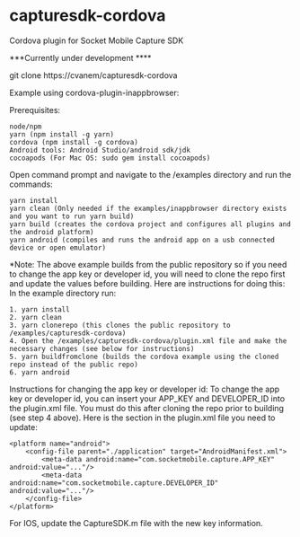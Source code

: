 # capturesdk-cordova
Cordova plugin for Socket Mobile Capture SDK

***Currently under development ****

git clone https://cvanem/capturesdk-cordova


Example using cordova-plugin-inappbrowser:

Prerequisites:   
    
    node/npm
    yarn (npm install -g yarn)
    cordova (npm install -g cordova)
    Android tools: Android Studio/android sdk/jdk
    cocoapods (For Mac OS: sudo gem install cocoapods)

Open command prompt and navigate to the /examples directory and run the commands:

    yarn install
    yarn clean (Only needed if the examples/inappbrowser directory exists and you want to run yarn build)
    yarn build (creates the cordova project and configures all plugins and the android platform)
    yarn android (compiles and runs the android app on a usb connected device or open emulator)

*Note: The above example builds from the public repository so if you need to change the app key or developer id, you will need to clone the repo first and update the values before building.  Here are instructions for doing this:
In the example directory run:
    
    1. yarn install
    2. yarn clean
    3. yarn clonerepo (this clones the public repository to /examples/capturesdk-cordova)
    4. Open the /examples/capturesdk-cordova/plugin.xml file and make the necessary changes (see below for instructions)
    5. yarn buildfromclone (builds the cordova example using the cloned repo instead of the public repo)
    6. yarn android
    
Instructions for changing the app key or developer id:
To change the app key or developer id, you can insert your APP_KEY and DEVELOPER_ID into the plugin.xml file.  You must do this after cloning the repo prior to building (see step 4 above).   Here is the section in the plugin.xml file you need to update:

    <platform name="android">
        <config-file parent="./application" target="AndroidManifest.xml">
            <meta-data android:name="com.socketmobile.capture.APP_KEY" android:value="..."/>
            <meta-data android:name="com.socketmobile.capture.DEVELOPER_ID" android:value="..."/>
        </config-file>
    </platform>

For IOS, update the CaptureSDK.m file with the new key information.
